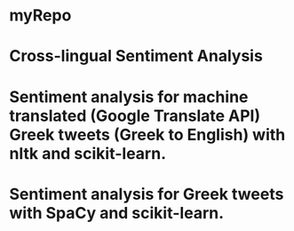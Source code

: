 # myRepo

# Cross-lingual Sentiment Analysis
# Sentiment analysis for machine translated (Google Translate API) Greek tweets (Greek to English) with nltk and scikit-learn.
# Sentiment analysis for Greek tweets with SpaCy and scikit-learn.
